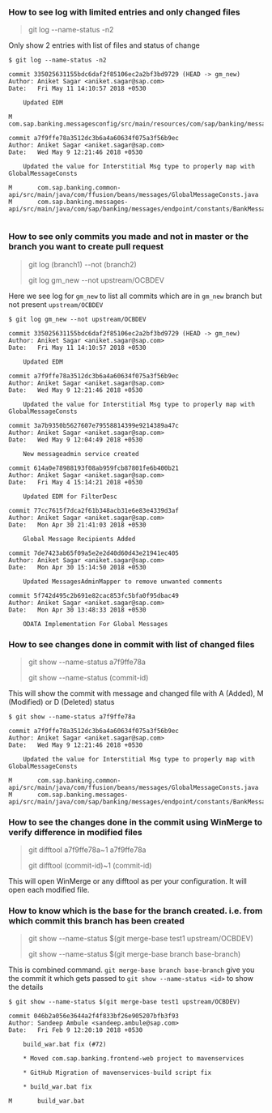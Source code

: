 ### How to see log with limited entries and only changed files
> git log --name-status -n2

Only show 2 entries with list of files and status of change
```git
$ git log --name-status -n2

commit 335025631155bdc6daf2f85106ec2a2bf3bd9729 (HEAD -> gm_new)
Author: Aniket Sagar <aniket.sagar@sap.com>
Date:   Fri May 11 14:10:57 2018 +0530

    Updated EDM

M       com.sap.banking.messagesconfig/src/main/resources/com/sap/banking/messagesconfig/config/edm/MessagesEdm.xml

commit a7f9ffe78a3512dc3b6a4a60634f075a3f56b9ec
Author: Aniket Sagar <aniket.sagar@sap.com>
Date:   Wed May 9 12:21:46 2018 +0530

    Updated the value for Interstitial Msg type to properly map with GlobalMessageConsts

M       com.sap.banking.common-api/src/main/java/com/ffusion/beans/messages/GlobalMessageConsts.java
M       com.sap.banking.messages-api/src/main/java/com/sap/banking/messages/endpoint/constants/BankMessagesType.java


```

### How to see only commits you made and not in master or the branch you want to create pull request
> git log (branch1) --not (branch2)
>
> git log gm_new --not upstream/OCBDEV
>
Here we see log for `gm_new` to list all commits which are in `gm_new` branch but not present `upstream/OCBDEV`
```
$ git log gm_new --not upstream/OCBDEV

commit 335025631155bdc6daf2f85106ec2a2bf3bd9729 (HEAD -> gm_new)
Author: Aniket Sagar <aniket.sagar@sap.com>
Date:   Fri May 11 14:10:57 2018 +0530

    Updated EDM

commit a7f9ffe78a3512dc3b6a4a60634f075a3f56b9ec
Author: Aniket Sagar <aniket.sagar@sap.com>
Date:   Wed May 9 12:21:46 2018 +0530

    Updated the value for Interstitial Msg type to properly map with GlobalMessageConsts

commit 3a7b9350b5627607e79558814399e9214389a47c
Author: Aniket Sagar <aniket.sagar@sap.com>
Date:   Wed May 9 12:04:49 2018 +0530

    New messageadmin service created

commit 614a0e78988193f08ab959fcb87801fe6b400b21
Author: Aniket Sagar <aniket.sagar@sap.com>
Date:   Fri May 4 15:14:21 2018 +0530

    Updated EDM for FilterDesc

commit 77cc7615f7dca2f61b348acb31e6e83e4339d3af
Author: Aniket Sagar <aniket.sagar@sap.com>
Date:   Mon Apr 30 21:41:03 2018 +0530

    Global Message Recipients Added

commit 7de7423ab65f09a5e2e2d40d60d43e21941ec405
Author: Aniket Sagar <aniket.sagar@sap.com>
Date:   Mon Apr 30 15:14:50 2018 +0530

    Updated MessagesAdminMapper to remove unwanted comments

commit 5f742d495c2b691e82cac853fc5bfa0f95dbac49
Author: Aniket Sagar <aniket.sagar@sap.com>
Date:   Mon Apr 30 13:48:33 2018 +0530

    ODATA Implementation For Global Messages

```

### How to see changes done in commit with list of changed files
> git show --name-status a7f9ffe78a
>
> git show --name-status (commit-id)

This will show the commit with message and changed file with A (Added), M (Modified) or D (Deleted) status
```
$ git show --name-status a7f9ffe78a

commit a7f9ffe78a3512dc3b6a4a60634f075a3f56b9ec
Author: Aniket Sagar <aniket.sagar@sap.com>
Date:   Wed May 9 12:21:46 2018 +0530

    Updated the value for Interstitial Msg type to properly map with GlobalMessageConsts

M       com.sap.banking.common-api/src/main/java/com/ffusion/beans/messages/GlobalMessageConsts.java
M       com.sap.banking.messages-api/src/main/java/com/sap/banking/messages/endpoint/constants/BankMessagesType.java
```

### How to see the changes done in the commit using WinMerge to verify difference in modified files
> git difftool a7f9ffe78a~1 a7f9ffe78a
>
> git difftool (commit-id)~1 (commit-id)

This will open WinMerge or any difftool as per your configuration. It will open each modified file.



### How to know which is the base for the branch created. i.e. from which commit this branch has been created
> git show --name-status $(git merge-base test1 upstream/OCBDEV)
>
> git show --name-status $(git merge-base branch base-branch)
>
This is combined command. `git merge-base branch base-branch` give you the commit it which gets passed to `git show --name-status <id>` to show the details
```
$ git show --name-status $(git merge-base test1 upstream/OCBDEV)

commit 046b2a056e3644a2f4f833bf26e905207bfb3f93
Author: Sandeep Ambule <sandeep.ambule@sap.com>
Date:   Fri Feb 9 12:20:10 2018 +0530

    build_war.bat fix (#72)

    * Moved com.sap.banking.frontend-web project to mavenservices

    * GitHub Migration of mavenservices-build script fix

    * build_war.bat fix

M       build_war.bat

```
